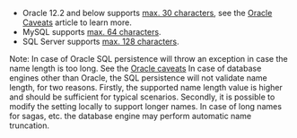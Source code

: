 - Oracle 12.2 and below supports [max. 30 characters](https://docs.oracle.com/database/121/SQLRF/sql_elements008.htm#SQLRF00223), see the [Oracle Caveats](/persistence/sql/oracle-caveats.md) article to learn more.
- MySQL supports [max. 64 characters](https://dev.mysql.com/doc/refman/5.7/en/identifiers.html).
- SQL Server supports [max. 128 characters](https://docs.microsoft.com/en-us/sql/sql-server/maximum-capacity-specifications-for-sql-server).

Note: In case of Oracle SQL persistence will throw an exception in case the name length is too long. See the [Oracle caveats](/persistence/sql/oracle-caveats.md)  In case of database engines other than Oracle, the SQL persistence will not validate name length, for two reasons. Firstly, the supported name length value is higher and should be sufficient for typical scenarios. Secondly, it is possible to modify the setting locally to support longer names. In case of long names for sagas, etc. the database engine may perform automatic name truncation.

